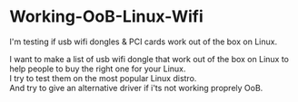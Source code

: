 # Working-OoB-Linux-Wifi  
I'm testing if usb wifi dongles & PCI cards work out of the box on Linux.  
  
I want to make a list of usb wifi dongle that work out of the box on Linux to help people to buy the right one for your Linux.  
I try to test them on the most popular Linux distro.  
And try to give an alternative driver if i'ts not working proprely OoB.  
